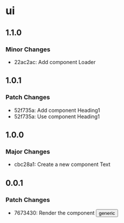 # ui

## 1.1.0

### Minor Changes

- 22ac2ac: Add component Loader

## 1.0.1

### Patch Changes

- 52f735a: Add component Heading1
- 52f735a: Use component Heading1

## 1.0.0

### Major Changes

- cbc28a1: Create a new component Text

## 0.0.1

### Patch Changes

- 7673430: Render the component <Button /> generic

